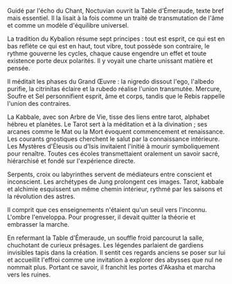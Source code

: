 Guidé par l'écho du Chant, Noctuvian ouvrit la Table d'Émeraude, texte bref mais essentiel. Il la lisait à la fois comme un traité de transmutation de l'âme et comme un modèle d'équilibre universel.

La tradition du Kybalion résume sept principes : tout est esprit, ce qui est en bas reflète ce qui est en haut, tout vibre, tout possède son contraire, le rythme gouverne les cycles, chaque cause engendre un effet et toute existence porte deux polarités. Il y voyait une charte unissant matière et pensée.

Il méditait les phases du Grand Œuvre : la nigredo dissout l'ego, l'albedo purifie, la citrinitas éclaire et la rubedo réalise l'union transmutée. Mercure, Soufre et Sel personnifient esprit, âme et corps, tandis que le Rebis rappelle l'union des contraires.

La Kabbale, avec son Arbre de Vie, tisse des liens entre tarot, alphabet hébreu et planètes. Le Tarot sert à la méditation et à la divination ; ses arcanes comme le Mat ou la Mort évoquent commencement et renaissance. Les courants gnostiques cherchent le salut par la connaissance intérieure. Les Mystères d'Éleusis ou d'Isis invitaient l'initié à mourir symboliquement pour renaître. Toutes ces écoles transmettaient oralement un savoir sacré, hiérarchisé et fondé sur l'expérience directe.

Serpents, croix ou labyrinthes servent de médiateurs entre conscient et inconscient. Les archétypes de Jung prolongent ces images. Tarot, kabbale et alchimie esquissent un même chemin intérieur, rythmé par les saisons et la révolution des astres.

Il comprit que ces enseignements n'étaient qu'un seuil vers l'inconnu. L'ombre l'enveloppa. Pour progresser, il devait quitter la théorie et embrasser la marche.

En refermant la Table d'Émeraude, un souffle froid parcourut la salle, chuchotant de curieux présages. Les légendes parlaient de gardiens invisibles tapis dans la création. Il sentit ces regards anciens se poser sur lui et accueillit l'effroi comme une invitation à explorer des abysses que nul ne nommait plus.
Portant ce savoir, il franchit les portes d'Akasha et marcha vers les ruines.
